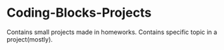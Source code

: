 # Coding-Blocks-Projects

Contains small projects made in homeworks.
Contains specific topic in a project(mostly).
